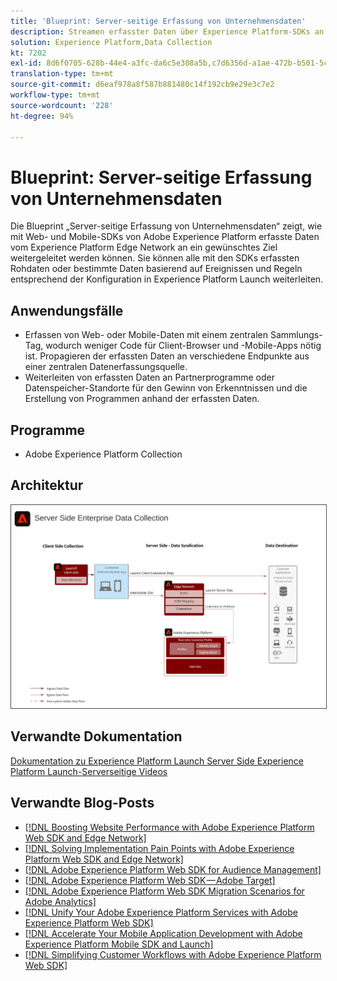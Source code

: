 ```yaml
---
title: 'Blueprint: Server-seitige Erfassung von Unternehmensdaten'
description: Streamen erfasster Daten über Experience Platform-SDKs an Ziele
solution: Experience Platform,Data Collection
kt: 7202
exl-id: 8d6f0705-628b-44e4-a3fc-da6c5e308a5b,c7d6356d-a1ae-472b-b501-5c736e990252
translation-type: tm+mt
source-git-commit: d6eaf978a8f587b881480c14f192cb9e29e3c7e2
workflow-type: tm+mt
source-wordcount: '228'
ht-degree: 94%

---
```


# Blueprint: Server-seitige Erfassung von Unternehmensdaten

Die Blueprint „Server-seitige Erfassung von Unternehmensdaten“ zeigt, wie mit Web- und Mobile-SDKs von Adobe Experience Platform erfasste Daten vom Experience Platform Edge Network an ein gewünschtes Ziel weitergeleitet werden können. Sie können alle mit den SDKs erfassten Rohdaten oder bestimmte Daten basierend auf Ereignissen und Regeln entsprechend der Konfiguration in Experience Platform Launch weiterleiten.

## Anwendungsfälle

* Erfassen von Web- oder Mobile-Daten mit einem zentralen Sammlungs-Tag, wodurch weniger Code für Client-Browser und -Mobile-Apps nötig ist. Propagieren der erfassten Daten an verschiedene Endpunkte aus einer zentralen Datenerfassungsquelle.
* Weiterleiten von erfassten Daten an Partnerprogramme oder Datenspeicher-Standorte für den Gewinn von Erkenntnissen und die Erstellung von Programmen anhand der erfassten Daten.

## Programme

* Adobe Experience Platform Collection

## Architektur

<img src="assets/enterprise_collection.svg" alt="Referenzarchitektur für die Erfassung von Unternehmensdaten" style="border:1px solid #4a4a4a" />

## Verwandte Dokumentation

[Dokumentation zu Experience Platform Launch Server Side ](https://experienceleague.adobe.com/docs/launch/using/server-side-info/server-side-overview.html?lang=de#server-side-info) 
[Experience Platform Launch-Serverseitige Videos](https://experienceleague.adobe.com/docs/launch-learn/tutorials/server-side/overview.html)

## Verwandte Blog-Posts

* [[!DNL Boosting Website Performance with Adobe Experience Platform Web SDK and Edge Network]](https://medium.com/adobetech/boosting-website-performance-with-adobe-experience-platform-web-sdk-and-edge-network-329fcf70fdf9)
* [[!DNL Solving Implementation Pain Points with Adobe Experience Platform Web SDK and Edge Network]](https://medium.com/adobetech/solving-implementation-pain-points-with-adobe-experience-platform-web-sdk-and-edge-network-880b635e6819)
* [[!DNL Adobe Experience Platform Web SDK for Audience Management]](https://medium.com/adobetech/adobe-experience-platform-web-sdk-for-audience-management-751fa6d063bc)
* [[!DNL Adobe Experience Platform Web SDK — Adobe Target]](https://medium.com/adobetech/adobe-experience-platform-web-sdk-adobe-target-9b9f621d271)
* [[!DNL Adobe Experience Platform Web SDK Migration Scenarios for Adobe Analytics]](https://medium.com/adobetech/adobe-experience-platform-web-sdk-migration-scenarios-for-adobe-analytics-91c255ec82b0)
* [[!DNL Unify Your Adobe Experience Platform Services with Adobe Experience Platform Web SDK]](https://medium.com/adobetech/unify-your-adobe-experience-platform-services-with-adobe-experience-platform-web-sdk-75cf6851a9fc)
* [[!DNL Accelerate Your Mobile Application Development with Adobe Experience Platform Mobile SDK and Launch]](https://medium.com/adobetech/accelerate-your-mobile-application-development-with-adobe-experience-platform-mobile-sdk-and-launch-ed023536d611)
* [[!DNL Simplifying Customer Workflows with Adobe Experience Platform Web SDK]](https://medium.com/adobetech/simplifying-customer-workflows-with-adobe-experience-platform-web-sdk-4e54fe134f4a)
